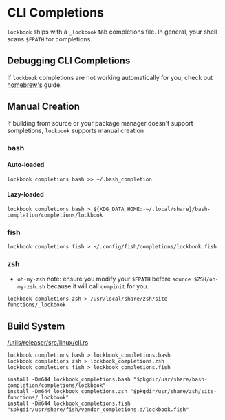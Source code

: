 # CLI Completions
`lockbook` ships with a `_lockbook` tab completions file.
In general, your shell scans `$FPATH` for completions.

## Debugging CLI Completions
If `lockbook` completions are not working automatically for you, check out [homebrew's](https://docs.brew.sh/Shell-Completion) guide.

## Manual Creation
If building from source or your package manager doesn't support sompletions, `lockbook` supports manual creation
### bash
#### Auto-loaded
```
lockbook completions bash >> ~/.bash_completion
```
#### Lazy-loaded
```
lockbook completions bash > ${XDG_DATA_HOME:-~/.local/share}/bash-completion/completions/lockbook
```
### fish
```
lockbook completions fish > ~/.config/fish/completions/lockbook.fish
```
### zsh
- `oh-my-zsh` note: ensure you modify your `$FPATH` before `source $ZSH/oh-my-zsh.sh` because it will call `compinit` for you.
```
lockbook completions zsh > /usr/local/share/zsh/site-functions/_lockbook
```

## Build System
[/utils/releaser/src/linux/cli.rs](https://github.com/lockbook/lockbook/blob/master/utils/releaser/src/linux/cli.rs)
```
lockbook completions bash > lockbook_completions.bash
lockbook completions zsh > lockbook_completions.zsh
lockbook completions fish > lockbook_completions.fish

install -Dm644 lockbook_completions.bash "$pkgdir/usr/share/bash-completion/completions/lockbook"
install -Dm644 lockbook_completions.zsh "$pkgdir/usr/share/zsh/site-functions/_lockbook"
install -Dm644 lockbook_completions.fish "$pkgdir/usr/share/fish/vendor_completions.d/lockbook.fish"
```
